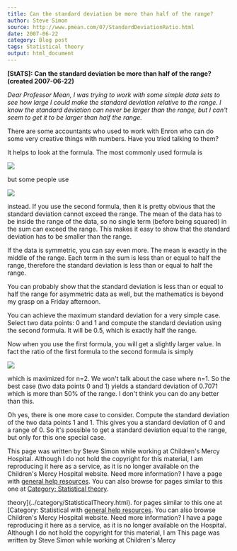 ```yaml
---
title: Can the standard deviation be more than half of the range?
author: Steve Simon
source: http://www.pmean.com/07/StandardDeviationRatio.html
date: 2007-06-22
category: Blog post
tags: Statistical theory
output: html_document
---
```

**[StATS]:** **Can the standard deviation be more
than half of the range? (created 2007-06-22)**

*Dear Professor Mean, I was trying to work with some simple data sets to
see how large I could make the standard deviation relative to the range.
I know the standard deviation can never be larger than the range, but I
can\'t seem to get it to be larger than half the range.*

There are some accountants who used to work with Enron who can do some
very creative things with numbers. Have you tried talking to them?

It helps to look at the formula. The most commonly used formula is

![](../../../web/images/07/StandardDeviationRatio01.gif)

but some people use

![](../../../web/images/07/StandardDeviationRatio02.gif)

instead. If you use the second formula, then it is pretty obvious that
the standard deviation cannot exceed the range. The mean of the data has
to be inside the range of the data, so no single term (before being
squared) in the sum can exceed the range. This makes it easy to show
that the standard deviation has to be smaller than the range.

If the data is symmetric, you can say even more. The mean is exactly in
the middle of the range. Each term in the sum is less than or equal to
half the range, therefore the standard deviation is less than or equal
to half the range.

You can probably show that the standard deviation is less than or equal
to half the range for asymmetric data as well, but the mathematics is
beyond my grasp on a Friday afternoon.

You can achieve the maximum standard deviation for a very simple case.
Select two data points: 0 and 1 and compute the standard deviation using
the second formula. It will be 0.5, which is exactly half the range.

Now when you use the first formula, you will get a slightly larger
value. In fact the ratio of the first formula to the second formula is
simply

![](../../../web/images/07/StandardDeviationRatio03.gif)

which is maximized for n=2. We won\'t talk about the case where n=1. So
the best case (two data points 0 and 1) yields a standard deviation of
0.7071 which is more than 50% of the range. I don\'t think you can do
any better than this.

Oh yes, there is one more case to consider. Compute the standard
deviation of the two data points 1 and 1. This gives you a standard
deviation of 0 and a range of 0. So it\'s possible to get a standard
deviation equal to the range, but only for this one special case.

This page was written by Steve Simon while working at Children\'s Mercy
Hospital. Although I do not hold the copyright for this material, I am
reproducing it here as a service, as it is no longer available on the
Children\'s Mercy Hospital website. Need more information? I have a page
with [general help resources](../GeneralHelp.html). You can also browse
for pages similar to this one at [Category: Statistical
theory](../category/StatisticalTheory.html).
<!---More--->
theory](../category/StatisticalTheory.html).
for pages similar to this one at [Category: Statistical
with [general help resources](../GeneralHelp.html). You can also browse
Children\'s Mercy Hospital website. Need more information? I have a page
reproducing it here as a service, as it is no longer available on the
Hospital. Although I do not hold the copyright for this material, I am
This page was written by Steve Simon while working at Children\'s Mercy

<!---Do not use
**[StATS]:** **Can the standard deviation be more
This page was written by Steve Simon while working at Children\'s Mercy
Hospital. Although I do not hold the copyright for this material, I am
reproducing it here as a service, as it is no longer available on the
Children\'s Mercy Hospital website. Need more information? I have a page
with [general help resources](../GeneralHelp.html). You can also browse
for pages similar to this one at [Category: Statistical
theory](../category/StatisticalTheory.html).
--->

